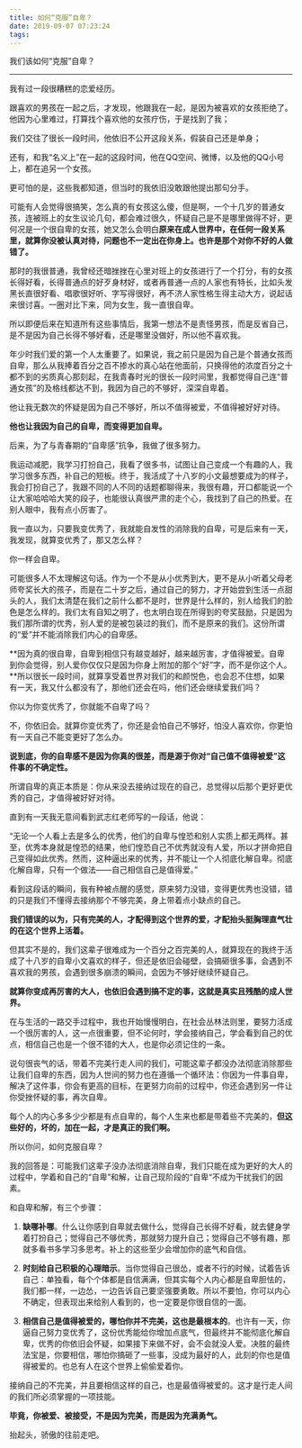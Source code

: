 ```yaml
---
title: 如何“克服”自卑？
date: 2019-09-07 07:23:24
tags:
---
```

我们该如何“克服”自卑？

---

我有过一段很糟糕的恋爱经历。

跟喜欢的男孩在一起之后，才发现，他跟我在一起，是因为被喜欢的女孩拒绝了。他因为心里难过，打算找个喜欢他的女孩疗伤，于是找到了我；<!--more-->

我们交往了很长一段时间，他依旧不公开这段关系，假装自己还是单身；

还有，和我“名义上”在一起的这段时间，他在QQ空间、微博，以及他的QQ小号上，都在追另一个女孩。

更可怕的是，这些我都知道，但当时的我依旧没敢跟他提出那句分手。

可能有人会觉得很搞笑，怎么真的有女孩这么傻，但是啊，一个十几岁的普通女孩，连被班上的女生议论几句，都会难过很久，怀疑自己是不是哪里做得不好，更何况是一个很自卑的女孩，她又怎么会明白**原来在成人世界中，在任何一段关系里，就算你没被认真对待，问题也不一定出在你身上。也许是那个对你不好的人做错了。**

那时的我很普通，我曾经还暗挫挫在心里对班上的女孩进行了一个打分，有的女孩长得好看，长得普通点的好歹身材好，或者再普通一点的人家也有特长，比如头发黑长直很好看、唱歌很好听、字写得很好，再不济人家性格生得主动大方，说起话来很讨喜。一圈对比下来，同为女生，我一直很自卑。

所以即便后来在知道所有这些事情后，我第一想法不是责怪男孩，而是反省自己，是不是因为自己长得不够好看，还是哪里没做好，所以他不喜欢我。

年少时我们爱的第一个人太重要了。如果说，我之前只是因为自己是个普通女孩而自卑，那么从我捧着百分之百不掺水的真心站在他面前，只换得他的浓度百分之十都不到的劣质真心那刻起，在我青春时光的很长一段时间里，我都觉得自己连“普通女孩”的及格线都达不到，我因为自己的不够好，深深自卑着。

他让我无数次的怀疑是因为自己不够好，所以不值得被爱，不值得被好好对待。

**他也让我因为自己的自卑，而变得更加自卑。**



后来，为了与青春期的“自卑感”抗争，我做了很多努力。

我运动减肥，我学习打扮自己，我看了很多书，试图让自己变成一个有趣的人，我学习很多东西，补自己的短板。终于，我活成了十八岁的小文最想要成为的样子，我会打扮自己了，我跟不同的人不同的话题都聊得来，我很有趣，开口都能说一个让大家哈哈哈大笑的段子，也能很认真很严肃的走个心，我找到了自己的热爱。在别人眼中，我有点小厉害了。

我一直以为，只要我变优秀了，我就能自发性的消除我的自卑，可是后来有一天，我发现，就算变优秀了，那又怎么样？

你一样会自卑。

可能很多人不太理解这句话。作为一个不是从小优秀到大，更不是从小听着父母老师夸奖长大的孩子，而是在二十岁之后，通过自己的努力，才开始尝到生活一点甜头的人，我们太清楚在我们之前什么都不是时，世界是什么样的，别人给我们的脸色是怎么样的。我们太有自知之明了，也太明白现在所得到的夸奖鼓励，只是因为我们那所谓的优秀，别人爱的是被包装过的我们，而不是原来的我们。这份所谓的“爱”并不能消除我们内心的自卑感。

**因为真的很自卑，自卑到相信只有越变越好，越来越厉害，才值得被爱。自卑到你会觉得，别人爱你仅仅只是因为你身上附加的那个“好”字，而不是你这个人。**所以很长一段时间，就算享受着世界对我们的和颜悦色，也会忍不住想，如果有一天，我又什么都没有了，那他们还会在吗，他们还会继续爱我们吗？

你以为你变优秀了，你就能不自卑了吗？

不，你依旧会。就算你变优秀了，你还是会怕自己不够好，怕没人喜欢你，你更怕有一天自己不能变更好了怎么办。

**说到底，你的自卑感不是因为你真的很差，而是源于你对“自己值不值得被爱”这件事的不确定性。**

所谓自卑的真正本质是：你从来没去接纳过现在的自己，总觉得以后那个更好更优秀的自己，才值得被好好对待。 

 

直到有一天我无意间看到武志红老师写的一段话，他说：

“无论一个人看上去是多么的优秀，他们的自卑与惶恐和别人实质上都无两样。甚至，优秀本身就是惶恐的结果，他们惶恐自己不优秀就没有人爱，所以才拼命把自己变得如此优秀。然而，这种逼出来的优秀，并不能让一个人彻底化解自卑。彻底化解自卑，只有一个做法——自己相信自己是值得爱。”

看到这段话的瞬间，我有种被点醒的感觉，原来努力没错，变得更优秀也没错，错的只是我们不懂得去接纳那个不够完美，身上带着点小缺点的自己。

**我们错误的以为，只有完美的人，才配得到这个世界的爱，才配抬头挺胸理直气壮的在这个世界上活着。**

但其实不是的，我们这辈子很难成为一个百分之百完美的人，就算现在的我终于活成了十八岁的自卑小文喜欢的样子，但还是依旧会碰壁，会搞砸很多事，会遇到不喜欢我的男孩，会遇到很多崩溃的瞬间，会因为不够好继续怀疑自己。

**就算你变成再厉害的大人，也依旧会遇到搞不定的事，这就是真实且残酷的成人世界。**

在与生活的一路交手过程中，我也开始慢慢明白，在社会丛林法则里，要努力活成一个很厉害的人，这一点很重要，但不论何时，学会接纳自己，学会看到自己的优点，相信自己也是一个很不错的大人，也是你必须记住的一条。

说句很丧气的话，带着不完美行走人间的我们，可能这辈子都没办法彻底消除那些让我们自卑的东西，因为人世间的努力也在遵循一个循环法：你因为一件事自卑，解决了这件事，你会有更高的目标，在更努力向前的过程中，你还会遇到另一件让你受挫怀疑的事，再次自卑。

每个人的内心多多少少都是有点自卑的，每个人生来也都是带着些不完美的，**但这些好的，坏的，加在一起，才是真正的我们啊。**

所以你问，如何克服自卑？

我的回答是：可能我们这辈子没办法彻底消除自卑，我们只能在成为更好的大人的过程中，学着和自己的“自卑”和解，让自己现阶段的“自卑“不成为干扰我们的因素。

和自卑和解，有三个步骤：

 1. **缺哪补哪**。什么让你感到自卑就去做什么，觉得自己长得不好看，就去健身学着打扮自己；觉得自己不够优秀，那就努力提升自己；觉得自己不够有趣，那就多看书多学习多思考。补上的这些至少会增加你的底气和自信。
 
 2. **时刻给自己积极的心理暗示**。当你觉得自己很怂，或者不行的时候，试着告诉自己：单独看，每个个体都是自信满满，但其实每个人内心都是自卑胆怯的，我们都一样，一边怂，一边告诉自己要坚强要勇敢。所以不要怕，你可以内心不确定，但表现出来给别人看到的，也一定要是你很自信的一面。

 3. **相信自己是值得被爱的，哪怕你并不完美，这也是最根本的**。也许有一天，你逼自己努力变优秀了，这份优秀能给你增加点底气，但最终并不能彻底化解自卑，优秀的你依旧会怀疑，如果接下来做不好，会不会就没人爱。决胜的最终法宝是，你要相信，哪怕你搞砸了一些事，没成为最好的人，此刻的你也是值得被爱的。也总有人在这个世界上偷偷爱着你。

接纳自己的不完美，并且要相信这样的自己，也是最值得被爱的。这才是行走人间的我们所必须掌握的一项技能。

**毕竟，你被爱、被接受，不是因为完美，而是因为充满勇气。**

抬起头，骄傲的往前走吧。
